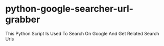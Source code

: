 # python-google-searcher-url-grabber
This Python Script Is Used To Search On Google And Get Related Search Urls 

